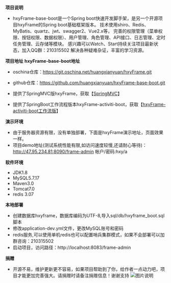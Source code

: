 **项目说明** 
- hxyFrame-base-boot是一个Spring boot快速开发脚手架，是另一个开源项目hxyFrame的Spring boot基础框架版本。
技术使用shiro、Redis、MyBatis、quartz、jwt、swagger2、Vue2.x等，
完善的权限管理（菜单权限、按钮权限、数据权限）、用户管理、角色管理、API接口、日志管理、定时任务管理、云存储等模块。
感兴趣可以Watch、Start持续关注项目最新状态，加入QQ群：210315502 解决各种疑难杂证，丰富的学习资源。


**项目地址** 
**hxyFrame-base-boot地址** 
- oschina仓库：https://git.oschina.net/huangxianyuan/hxyFrame.git
- github仓库：https://github.com/huangxianyuan/hxyFrame-base-boot.git

- 提供了SpringMVC版hxyFrame，获取【[SpringMVC](https://gitee.com/soEasyCode/hxyFrame)】
- 提供了SpringBoot工作流程版本hxyFrame-activiti-boot，获取【[hxyFrame-activiti-boot工作流版](https://gitee.com/soEasyCode/hxyFrame-activiti-boot)】

 **演示环境** 
- 由于服务器资源有限，没有单独部署，下面是hxyFrame演示地址，页面效果一样。
- 项目demo地址(测试系统性能有限,如访问速度较慢,还请耐心等待)：http://47.95.234.81:8090/frame-admin 帐户/密码:hxy/a 

 **软件环境** 
- JDK1.8
- MySQL5.7.17
- Maven3.0
- Tomcat7.0
- redis 3.07

 **本地部署**
- 创建数据库hxyframe，数据库编码为UTF-8,导入sql/db/hxyframe_boot.sql脚本
- 修改application-dev.yml文件，更改MySQL账号和密码
- redis服务,可以使用单机redis也可以配置哨兵集群模式，如果不会部署可以加群咨询：210315502
- 启动项目，访问路径：http://localhost:8083/frame-admin

**捐赠**
- 开源不易，维护更新更不容易，如果项目帮助到了你，给作者一点动力吧，项目才能更加完善强大。请捐赠时请备注捐赠信息！谢谢支持
 ![图片说明](http://osaowv4s0.bkt.clouddn.com/upload/20170829/59da2d5b80464f67a035f529b6eb0dad "图片说明")
 
 
